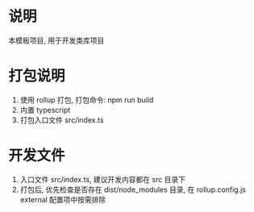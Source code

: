 # 说明

本模板项目, 用于开发类库项目

# 打包说明

1. 使用 rollup 打包, 打包命令: npm run build
2. 内置 typescript
3. 打包入口文件 src/index.ts

# 开发文件

1. 入口文件 src/index.ts, 建议开发内容都在 src 目录下
2. 打包后, 优先检查是否存在 dist/node_modules 目录, 在 rollup.config.js external 配置项中按需排除
